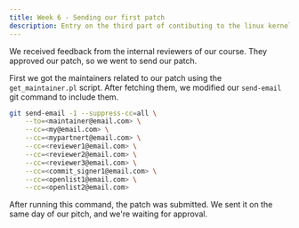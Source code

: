 ```yaml
---
title: Week 6 - Sending our first patch 
description: Entry on the third part of contibuting to the linux kernel.
---
```


We received feedback from the internal reviewers of our course. They approved our patch, so we went to send our patch.

First we got the maintainers related to our patch using the `get_maintainer.pl` script. After fetching them, we modified
our `send-email` git command to include them.

```bash
git send-email -1 --suppress-cc=all \
    --to=<maintainer@email.com> \
    --cc=<my@email.com> \
    --cc=<mypartnert@email.com> \
    --cc=<reviewer1@email.com> \
    --cc=<reviewer2@email.com> \
    --cc=<reviewer3@email.com> \
    --cc=<commit_signer1@email.com> \
    --cc=<openlist1@email.com> \
    --cc=<openlist2@email.com>
```

After running this command, the patch was submitted. We sent it on the same day of our pitch, and we're waiting for approval.